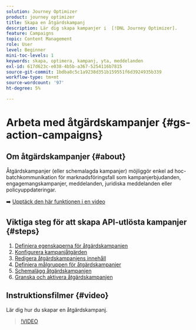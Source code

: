 ```yaml
---
solution: Journey Optimizer
product: journey optimizer
title: Skapa en åtgärdskampanj
description: Lär dig skapa kampanjer i  [!DNL Journey Optimizer].
feature: Campaigns
topic: Content Management
role: User
level: Beginner
mini-toc-levels: 1
keywords: skapa, optimera, kampanj, yta, meddelanden
exl-id: 617d623c-e038-4b5b-a367-5254116b7815
source-git-commit: 1bdba8c5c1a9238d351b159551f6d3924935b339
workflow-type: tm+mt
source-wordcount: '97'
ht-degree: 5%

---
```



# Arbeta med åtgärdskampanjer {#gs-action-campaigns}

## Om åtgärdskampanjer {#about}

Åtgärdskampanjer (eller schemalagda kampanjer) möjliggör enkel ad hoc-batchkommunikation för marknadsföringsfall som kampanjerbjudanden, engagemangskampanjer, meddelanden, juridiska meddelanden eller policyuppdateringar.

➡️ [Upptäck den här funktionen i en video](#video)

## Viktiga steg för att skapa API-utlösta kampanjer {#steps}

1. [Definiera egenskaperna för åtgärdskampanjen](campaign-properties.md)
1. [Konfigurera kampanjåtgärden](campaign-action.md)
1. [Redigera åtgärdskampanjens innehåll](campaign-content.md)
1. [Definiera målgruppen för åtgärdskampanjer](campaign-audience.md)
1. [Schemalägg åtgärdskampanjen](campaign-schedule.md)
1. [Granska och aktivera åtgärdskampanjen](review-activate-campaign.md)

## Instruktionsfilmer {#video}

Lär dig hur du skapar en åtgärdskampanj.

>[!VIDEO](https://video.tv.adobe.com/v/3425358?quality=12)
